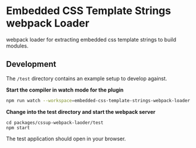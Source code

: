 # Embedded CSS Template Strings webpack Loader

webpack loader for extracting embedded css template strings to build modules.

## Development

The `/test` directory contains an example setup to develop against.

**Start the compiler in watch mode for the plugin**

```sh
npm run watch --workspace=embedded-css-template-strings-webpack-loader
```

**Change into the test directory and start the webpack server**

```
cd packages/cssup-webpack-laoder/test
npm start
```

The test application should open in your browser.
